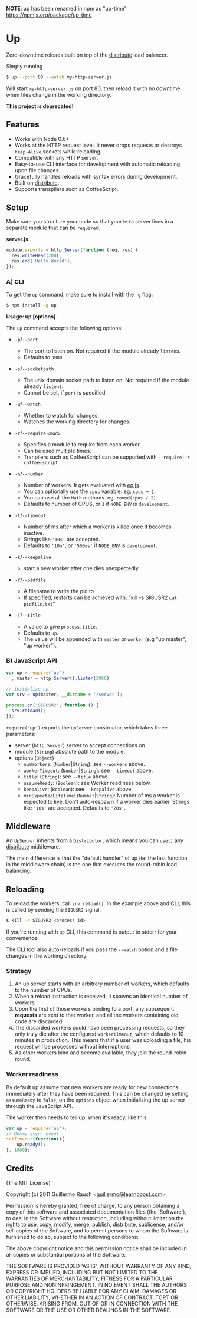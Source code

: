 
__NOTE__: up has been renamed in npm as "up-time" https://npmjs.org/package/up-time

# Up

Zero-downtime reloads built on top of the
[distribute](http://github.com/learnboost/distribute) load balancer.

Simply running

```bash
$ up --port 80 --watch my-http-server.js
```

Will start `my-http-server.js` on port 80, then reload it with no downtime
when files change in the working directory.

**This project is deprecated!**

## Features

- Works with Node 0.6+
- Works at the HTTP request level. It never drops requests or destroys
  `Keep-Alive` sockets while reloading.
- Compatible with any HTTP server.
- Easy-to-use CLI interface for development with automatic reloading
  upon file changes.
- Gracefully handles reloads with syntax errors during development.
- Built on [distribute](http://github.com/learnboost/distribute).
- Supports transpilers such as CoffeeScript.

## Setup

Make sure you structure your code so that your `http` server lives in a
separate module that can be `require`d.

**server.js**

```js
module.exports = http.Server(function (req, res) {
  res.writeHead(200);
  res.end('Hello World');
});
```

### A) CLI

To get the `up` command, make sure to install with the `-g` flag:

```bash
$ npm install -g up
```

**Usage: up [options] <file>**

The `up` command accepts the following options:

- `-p`/`--port`

  - The port to listen on. Not required if the module already `listen`s.
  - Defaults to `3000`.

- `-s`/`--socketpath`

  - The unix domain socket path to listen on. Not required if the module already `listen`s.
  - Cannot be set, if `port` is specified.

- `-w`/`--watch`

  - Whether to watch for changes.
  - Watches the working directory for changes.

- `-r`/`--require` `<mod>`

  - Specifies a module to require from each worker.
  - Can be used multiple times.
  - Tranpilers such as CoffeeScript can be supported with `--require|-r coffee-script`

- `-n`/`--number`

  - Number of workers. It gets evaluated with
    [eq.js](https://gist.github.com/1590954).
  - You can optionally use the `cpus` variable. eg: `cpus + 2`.
  - You can use all the `Math` methods. eg: `round(cpus / 2)`.
  - Defaults to number of CPUS, or `1` if `NODE_ENV` is `development`.

- `-t`/`--timeout`

  - Number of ms after which a worker is killed once it becomes inactive.
  - Strings like `'10s'` are accepted.
  - Defaults to `'10m'`, or `'500ms'` if `NODE_ENV` is `development`.

- `-k`/`--keepalive`

  - start a new worker after one dies unexpectedly

- `-f`/`--pidfile`

  - A filename to write the pid to
  - If specified, restarts can be achieved with: "kill -s SIGUSR2 `cat pidfile.txt`"

- `-T`/`--title`

  - A value to give `process.title`.
  - Defaults to `up`.
  - The value will be appended with `master` or `worker` (e.g "up master", "up worker").

### B) JavaScript API

```js
var up = require('up')
  , master = http.Server().listen(3000)

// initialize up
var srv = up(master, __dirname + '/server');

process.on('SIGUSR2', function () {
  srv.reload();
});
```

`require('up')` exports the `UpServer` constructor, which takes three
parameters:

- server (`http.Server`) server to accept connections on
- module (`String`) absolute path to the module.
- options (`Object`)
  - `numWorkers`: (`Number`|`String`): see `--workers` above.
  - `workerTimeout`: (`Number`|`String`): see `--timeout` above.
  - `title`: (`String`): see `--title` above.
  - `assumeReady`: (`Boolean`): see Worker readiness below.
  - `keepAlive`: (`Boolean`): see `--keepalive` above.
  - `minExpectedLifetime`: (`Number`|`String`): Number of ms a worker is
    expected to live. Don't auto-respawn if a worker dies earlier. Strings
    like `'10s'` are accepted. Defaults to `'20s'`.

## Middleware

An `UpServer` inherits from a `Distributor`, which means you can `use()`
any [distribute](http://github.com/learnboost/distribute) middleware.

The main difference is that the "default handler" of up (ie: the last
function in the middleware chain) is the one that executes the
round-robin load balancing.

## Reloading

To reload the workers, call `srv.reload()`. In the example above and CLI,
this is called by sending the `SIGUSR2` signal:

```bash
$ kill -s SIGUSR2 <process id>
```

If you're running with `up` CLI, this command is output to stderr for your
convenience.

The CLI tool also auto-reloads if you pass the `--watch` option and a file
changes in the working directory.

### Strategy

1. An up server starts with an arbitrary number of workers, which defaults
to the number of CPUs.
2. When a reload instruction is received, it spawns an identical number of
workers.
3. Upon the first of those workers binding to a port, any subsequent
**requests** are sent to that worker, and all the workers containing old
code are discarded.
4. The discarded workers could have been processing requests, so they only
truly die after the configured `workerTimeout`, which defaults to 10
minutes in production. This means that if a user was uploading a file, his
request will be processed without interruptions.
5. As other workers bind and become available, they join the round-robin
round.

### Worker readiness

By default up assume that new workers are ready for new connections,
immediately after they have been required. This can be changed by setting
`assumeReady` to `false`, on the `options` object when initializing
the up server through the JavaScript API.

The worker then needs to tell up, when it's ready, like this:
```js
var up = require('up');
// Dummy async event
setTimeout(function(){
	up.ready();
}, 1000);
```

## Credits

(The MIT License)

Copyright (c) 2011 Guillermo Rauch &lt;guillermo@learnboost.com&gt;

Permission is hereby granted, free of charge, to any person obtaining
a copy of this software and associated documentation files (the
'Software'), to deal in the Software without restriction, including
without limitation the rights to use, copy, modify, merge, publish,
distribute, sublicense, and/or sell copies of the Software, and to
permit persons to whom the Software is furnished to do so, subject to
the following conditions:

The above copyright notice and this permission notice shall be
included in all copies or substantial portions of the Software.

THE SOFTWARE IS PROVIDED 'AS IS', WITHOUT WARRANTY OF ANY KIND,
EXPRESS OR IMPLIED, INCLUDING BUT NOT LIMITED TO THE WARRANTIES OF
MERCHANTABILITY, FITNESS FOR A PARTICULAR PURPOSE AND NONINFRINGEMENT.
IN NO EVENT SHALL THE AUTHORS OR COPYRIGHT HOLDERS BE LIABLE FOR ANY
CLAIM, DAMAGES OR OTHER LIABILITY, WHETHER IN AN ACTION OF CONTRACT,
TORT OR OTHERWISE, ARISING FROM, OUT OF OR IN CONNECTION WITH THE
SOFTWARE OR THE USE OR OTHER DEALINGS IN THE SOFTWARE.
